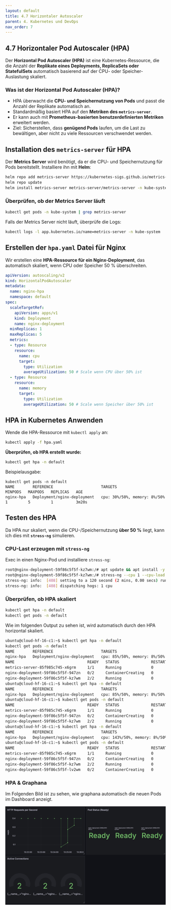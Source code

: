 ```yaml
---
layout: default
title: 4.7 Horizontaler Autoscaler
parent: 4. Kubernetes und DevOps
nav_order: 7
---
```


## 4.7 Horizontaler Pod Autoscaler (HPA)


Der **Horizontal Pod Autoscaler (HPA)** ist eine Kubernetes-Ressource, die die Anzahl der **Replikate eines Deployments, ReplicaSets oder StatefulSets** automatisch basierend auf der CPU- oder Speicher-Auslastung skaliert.

### Was ist der Horizontal Pod Autoscaler (HPA)?
- HPA überwacht die **CPU- und Speichernutzung von Pods** und passt die Anzahl der Replikate automatisch an.
- Standardmäßig basiert HPA auf den **Metriken des `metrics-server`**.
- Er kann auch mit **Prometheus-basierten benutzerdefinierten Metriken** erweitert werden.
- Ziel: Sicherstellen, dass **genügend Pods** laufen, um die Last zu bewältigen, aber nicht zu viele Ressourcen verschwendet werden.


## Installation des `metrics-server` für HPA

Der **Metrics Server** wird benötigt, da er die CPU- und Speichernutzung für Pods bereitstellt. Installiere ihn mit **Helm**:

```sh
helm repo add metrics-server https://kubernetes-sigs.github.io/metrics-server/
helm repo update
helm install metrics-server metrics-server/metrics-server -n kube-system
```

### Überprüfen, ob der Metrics Server läuft
```sh
kubectl get pods -n kube-system | grep metrics-server
```
Falls der Metrics Server nicht läuft, überprüfe die Logs:
```sh
kubectl logs -l app.kubernetes.io/name=metrics-server -n kube-system
```


## Erstellen der `hpa.yaml` Datei für Nginx

Wir erstellen eine **HPA-Ressource für ein Nginx-Deployment**, das automatisch skaliert, wenn CPU oder Speicher 50 % überschreiten.

```yaml
apiVersion: autoscaling/v2
kind: HorizontalPodAutoscaler
metadata:
  name: nginx-hpa
  namespace: default
spec:
  scaleTargetRef:
    apiVersion: apps/v1
    kind: Deployment
    name: nginx-deployment
  minReplicas: 1
  maxReplicas: 5
  metrics:
  - type: Resource
    resource:
      name: cpu
      target:
        type: Utilization
        averageUtilization: 50 # Scale wenn CPU über 50% ist
  - type: Resource
    resource:
      name: memory
      target:
        type: Utilization
        averageUtilization: 50 # Scale wenn Speicher über 50% ist
```


## HPA in Kubernetes Anwenden

Wende die HPA-Ressource mit `kubectl apply` an:
```sh
kubectl apply -f hpa.yaml
```

**Überprüfen, ob HPA erstellt wurde:**
```sh
kubectl get hpa -n default
```

Beispielausgabe:
```
kubectl get pods -n default
NAME        REFERENCE                     TARGETS                        MINPODS   MAXPODS   REPLICAS   AGE
nginx-hpa   Deployment/nginx-deployment   cpu: 30%/50%, memory: 8%/50%   1         5         1          3m20s
```

## Testen des HPA

Da HPA nur skaliert, wenn die CPU-/Speichernutzung **über 50 %** liegt, kann ich dies mit **`stress-ng`** simulieren.

### CPU-Last erzeugen mit `stress-ng`
Exec in einen Nginx-Pod und installiere `stress-ng`:
```sh
root@nginx-deployment-59f86c5f5f-kz7wm:/# apt update && apt install -y stress-ng
root@nginx-deployment-59f86c5f5f-kz7wm:/# stress-ng --cpu 1 --cpu-load 90 --timeout 120s
stress-ng: info:  [408] setting to a 120 second (2 mins, 0.00 secs) run per stressor
stress-ng: info:  [408] dispatching hogs: 1 cpu
```

### Überprüfen, ob HPA skaliert
```sh
kubectl get hpa -n default
kubectl get pods -n default
```

Wie im folgenden Output zu sehen ist, wird automatisch durch den HPA horizontal skaliert.

```sh
ubuntu@cloud-hf-16-c1:~$ kubectl get hpa -n default
kubectl get pods -n default
NAME        REFERENCE                     TARGETS                        MINPODS   MAXPODS   REPLICAS   AGE
nginx-hpa   Deployment/nginx-deployment   cpu: 85%/50%, memory: 8%/50%   1         5         1          3m20s
NAME                                READY   STATUS              RESTARTS   AGE
metrics-server-85f985c745-x6grm     1/1     Running             0          6m56s
nginx-deployment-59f86c5f5f-947zn   0/2     ContainerCreating   0          4s
nginx-deployment-59f86c5f5f-kz7wm   2/2     Running             0          29d
ubuntu@cloud-hf-16-c1:~$ kubectl get hpa -n default
NAME        REFERENCE                     TARGETS                        MINPODS   MAXPODS   REPLICAS   AGE
nginx-hpa   Deployment/nginx-deployment   cpu: 85%/50%, memory: 8%/50%   1         5         1          3m30s
ubuntu@cloud-hf-16-c1:~$ kubectl get pods -n default
NAME                                READY   STATUS              RESTARTS   AGE
metrics-server-85f985c745-x6grm     1/1     Running             0          7m7s
nginx-deployment-59f86c5f5f-947zn   0/2     ContainerCreating   0          15s
nginx-deployment-59f86c5f5f-kz7wm   2/2     Running             0          29d
ubuntu@cloud-hf-16-c1:~$ kubectl get hpa -n default
NAME        REFERENCE                     TARGETS                         MINPODS   MAXPODS   REPLICAS   AGE
nginx-hpa   Deployment/nginx-deployment   cpu: 143%/50%, memory: 8%/50%   1         5         2          3m33s
ubuntu@cloud-hf-16-c1:~$ kubectl get pods -n default
NAME                                READY   STATUS              RESTARTS   AGE
metrics-server-85f985c745-x6grm     1/1     Running             0          7m10s
nginx-deployment-59f86c5f5f-947zn   0/2     ContainerCreating   0          18s
nginx-deployment-59f86c5f5f-kz7wm   2/2     Running             0          29d
nginx-deployment-59f86c5f5f-lv2wm   0/2     ContainerCreating   0          3s
```

### HPA & Graphana

Im Folgenden Bild ist zu sehen, wie graphana automatisch die neuen Pods im Dashboard anzeigt.

![HPA](../../resources/images/HPA.jpg)